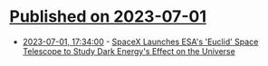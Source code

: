 # [Published on 2023-07-01](index.md)

* [2023-07-01, 17:34:00](https://science.slashdot.org/story/23/07/01/1721241/spacex-launches-esas-euclid-space-telescope-to-study-dark-energys-effect-on-the-universe?utm_source=rss1.0mainlinkanon&utm_medium=feed) - [SpaceX Launches ESA's 'Euclid' Space Telescope to Study Dark Energy's Effect on the Universe](https://science.slashdot.org/story/23/07/01/1721241/spacex-launches-esas-euclid-space-telescope-to-study-dark-energys-effect-on-the-universe?utm_source=rss1.0mainlinkanon&utm_medium=feed)
